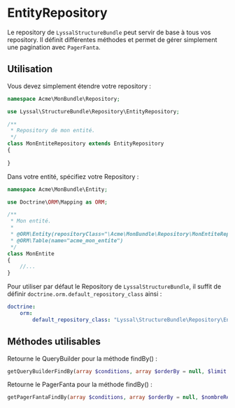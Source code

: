 # EntityRepository

Le repository de `LyssalStructureBundle` peut servir de base à tous vos repository. Il définit différentes méthodes et permet de gérer simplement une pagination avec `PagerFanta`.



## Utilisation

Vous devez simplement étendre votre repository :

```php
namespace Acme\MonBundle\Repository;

use Lyssal\StructureBundle\Repository\EntityRepository;

/**
 * Repository de mon entité.
 */
class MonEntiteRepository extends EntityRepository
{
    
}
```

Dans votre entité, spécifiez votre Repository :

```php
namespace Acme\MonBundle\Entity;

use Doctrine\ORM\Mapping as ORM;

/**
 * Mon entité.
 * 
 * @ORM\Entity(repositoryClass="\Acme\MonBundle\Repository\MonEntiteRepository")
 * @ORM\Table(name="acme_mon_entite")
 */
class MonEntite
{
    //...
}
```

Pour utiliser par défaut le Repository de `LyssalStructureBundle`, il suffit de définir `doctrine.orm.default_repository_class` ainsi :

```yml
doctrine:
    orm:
        default_repository_class: "Lyssal\StructureBundle\Repository\EntityRepository"
```


## Méthodes utilisables

Retourne le QueryBuilder pour la méthode findBy() :
```php
getQueryBuilderFindBy(array $conditions, array $orderBy = null, $limit = null, $offset = null)
```

Retourne le PagerFanta pour la méthode findBy() :
```php
getPagerFantaFindBy(array $conditions, array $orderBy = null, $nombreResultatsParPage = 20, $currentPage = 1)
```
